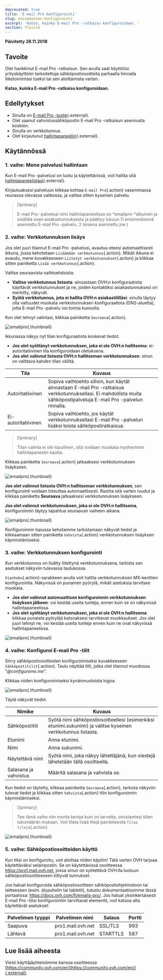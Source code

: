 ```yaml
---
deprecated: true
title: 'E-mail Pro konfigurointi'
slug: ensimmainen-konfigurointi
excerpt: 'Katso, kuinka E-mail Pro -ratkaisu konfiguroidaan. '
section: Yleistä
---
```


**Päivitetty 28.11.2018**

## Tavoite

Olet hankkinut E-mail Pro -ratkaisun. Sen avulla saat käyttöösi yrityskäyttöön tarkoitettuja sähköpostiosoitteita parhaalla hinnalla liiketoimintasi tueksi tai sen aloittamista varten.

**Katso, kuinka E-mail Pro -ratkaisu konfiguroidaan.** 

## Edellytykset

- Sinulla on [E-mail Pro -tuote](https://www.ovh-hosting.fi/sahkopostit/email-pro/){.external}.
- Olet saanut vahvistussähköpostin E-mail Pro -ratkaisun asennusta koskien.
- Sinulla on verkkotunnus.
- Olet kirjautunut [hallintapaneeliin](https://www.ovh.com/auth/?action=gotomanager&from=https://www.ovh.ie/&ovhSubsidiary=ie){.external}.

## Käytännössä

### 1. vaihe: Mene palvelusi hallintaan

Kun E-mail Pro -palvelusi on luotu ja käytettävissä, voit hallita sitä [hallintapaneelistasi](https://www.ovh.com/auth/?action=gotomanager&from=https://www.ovh.ie/&ovhSubsidiary=ie){.external}.

Kirjautuaksesi palveluun klikkaa kohtaa `E-mail Pro`{.action} vasemmassa reunassa olevassa valikossa, ja valitse sitten kyseinen palvelu.
 
> [!primary]
> 
> E-mail Pro -palvelusi nimi hallintapaneelissa on *emailpro-*alkuinen ja sisältää osan asiakastunnuksesta ja päättyy lukuun (1 ensimmäisenä asennettu E-mail Pro -palvelu, 2 toisena asennettu jne.)
>


### 2. vaihe: Verkkotunnuksen lisäys

Jos olet juuri tilannut E-mail Pro -palvelusi, avautuu eteesi automaattisesti ikkuna, jossa kehotetaan `Lisäämään verkkotunnus`{.action}.  Mikäli ikkuna ei avaudu, mene kuvakkeeseen `Liitetyt verkkotunnukset`{.action} ja klikkaa sitten painiketta `Lisää verkkotunnus`{.action}.

Valitse seuraavista vaihtoehdoista:

- **Valitse verkkotunnus listasta**: ainoastaan OVH:n konfiguraatiota käyttävät verkkotunnukset ja ne, joiden kontaktiksi asiakastunnuksesi on merkitty, näkyvät.
- **Syötä verkkotunnus, jota ei hallita OVH:n asiakastililläsi**: sinulla täytyy olla valtuudet muokata verkkotunnuksen konfiguraatiota (DNS-aluetta), jotta E-mail Pro -palvelu voi toimia kunnolla.

Kun olet tehnyt valintasi, klikkaa painiketta `Seuraava`{.action}.

![emailpro](images/first_config_email_pro_add_domain.png){.thumbnail}

Ikkunassa näkyy nyt tilan konfiguraatiota koskevat tiedot.

- **Jos olet syöttänyt verkkotunnuksen, joka ei ole OVH:n hallitsema**: ei-autoritatiivinen tila konfiguroidaan oletuksena.
- **Jos olet valinnut listasta OVH:n hallitseman verkkotunnuksen**: sinun on valittava kahden tilan väliltä.

|Tila|Kuvaus|
|---|---|
|Autoritatiivinen|Sopiva vaihtoehto silloin, kun käytät ainoastaan E-mail Pro -ratkaisua verkkotunnuksellasi. Ei mahdollista muita sähköpostipalveluja E-mail Pro -palvelun rinnalla.|
|Ei-autoritatiivinen|Sopiva vaihtoehto, jos käytät verkkotunnuksellasi E-mail Pro -palvelun lisäksi toista sähköpostiratkaisua.| 

> [!primary]
>
> Tilan valinta ei ole lopullinen, sitä voidaan muokata myöhemmin hallintapaneelin kautta.
>

Klikkaa painiketta `Seuraava`{.action} jatkaaksesi verkkotunnuksen lisäykseen.

![emailpro](images/first_config_email_pro_add_domain_step2.png){.thumbnail}

**Jos olet valinnut listasta OVH:n hallitseman verkkotunnuksen**, sen konfigurointi voidaan toteuttaa automaattisesti. Rastita sitä varten ruudut ja klikkaa painiketta **Seuraava** jatkaaksesi verkkotunnuksen lisäykseen.

**Jos olet valinnut verkkotunnuksen, joka ei ole OVH:n hallitsema**, konfiguroinnin täytyy tapahtua seuraavan vaiheen aikana.

![emailpro](images/first_config_email_pro_add_domain_step3.png){.thumbnail}

Konfiguroinnin lopussa kehotamme tarkistamaan näkyvät tiedot ja klikkaamaan sitten painiketta `Vahvista`{.action} verkkotunnuksen lisäyksen käynnistämiseksi.

### 3. vaihe: Verkkotunnuksen konfigurointi

Kun verkkotunnus on lisätty liitettynä verkkotunnuksena, tarkista sen asetukset näkyviin tulevassa taulukossa.

`Vianhaku`{.action}-sarakkeen avulla voit hallita verkkotunnuksen MX-kenttien konfigurointia. Näkyvissä on punainen pyörylä, mikäli asetuksia tarvitsee muokata.

- **Jos olet valinnut automaattisen konfiguroinnin verkkotunnuksen lisäyksen jälkeen**: voi kestää useita tunteja, ennen kuin se on näkyvissä hallintapaneelissa.
- **Jos olet syöttänyt verkkotunnuksen, joka ei ole OVH:n hallitsema**: klikkaa punaista pyörylää katsoaksesi tarvittavat muokkaukset. Jos olet juuri tehnyt ne, voi kestää useita tunteja ennen kuin ne ovat näkyvissä hallintapaneelissa.

![emailpro](images/first_config_email_pro_configure_domain.png){.thumbnail}

### 4. vaihe: Konfiguroi E-mail Pro -tilit

Siirry sähköpostiosoitteiden konfiguroimiseksi kuvakkeeseen `Sähköpostitilit`{.action}. Taulu näyttää tilit, jotka olet tilannut muodossa “*@configureme.me*”.

Klikkaa niiden konfiguroimiseksi kynänmuotoista logoa.

![emailpro](images/first_config_email_pro_configure_email_accounts.png){.thumbnail}

Täytä näkyvät tiedot.

|Nimike|Kuvaus|
|---|---|
|Sähköpostitili|Syötä nimi sähköpostiosoitteellesi (esimerkiksi etunimi.sukunimi) ja valitse kyseinen verkkotunnus listasta.|
|Etunimi|Anna etunimi.|
|Nimi|Anna sukunimi.|
|Näytettävä nimi|Syötä nimi, joka näkyy lähettäjänä, kun viestejä lähetetään tällä osoitteella.|
|Salasana ja vahvistus|Määritä salasana ja vahvista se.| 

Kun tiedot on täytetty, klikkaa painiketta `Seuraava`{.action}, tarkista näkyviin tulevat tiedot ja klikkaa sitten `Vahvista`{.action} tilin konfiguroinnin käynnistämiseksi.

> [!primary]
>
> Tee tämä vaihe niin monta kertaa kuin on tarvetta, omistamiesi tilien lukumäärän mukaan. Voit tilata lisää tilejä painikkeesta `Tilaa tilejä`{.action}.
>

![emailpro](images/first_config_email_pro_configure_email_accounts_step2.png){.thumbnail}

### 5. vaihe: Sähköpostiosoitteiden käyttö

Kun tilisi on konfiguroitu, voit aloittaa niiden käytön! Tätä varten OVH tarjoaa käytettäväksi selainpostin. Se on käytettävissä osoitteessa <https://pro1.mail.ovh.net>, jossa sinun on syötettävä OVH:lla luotuun sähköpostiosoitteeseen liittyvät tunnukset.

Jos haluat konfiguroida sähköpostiosoitteen sähköpostiohjelmistoon tai laitteeseen (esim. älypuhelin tai tabletti), tutustu dokumentaatioomme tässä portaalissa: <https://docs.ovh.com/fi/emails-pro/>. Jos haluat yksinkertaisesti E-mail Pro -tilisi konfigurointiin tarvittavat elementit, voit katsoa alta käytettävät asetukset:

|Palvelimen tyyppi|Palvelimen nimi|Salaus|Portti|
|---|---|---|---|
|Saapuva|pro1.mail.ovh.net|SSL/TLS|993|
|Lähtevä|pro1.mail.ovh.net|STARTTLS|587|

## Lue lisää aiheesta

Viesti käyttäjäyhteisömme kanssa osoitteessa [https://community.ovh.com/en](https://community.ovh.com/en/){.external}.
